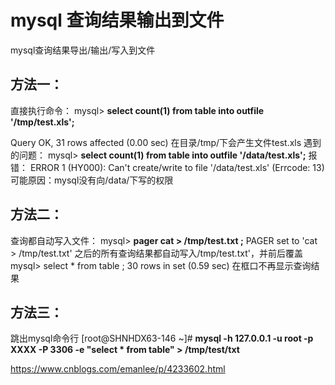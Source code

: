 # mysql 查询结果输出到文件

mysql查询结果导出/输出/写入到文件

## **方法一：**

直接执行命令：
mysql> **select count(1) from table into outfile '/tmp/test.xls';**

Query OK, 31 rows affected (0.00 sec)
在目录/tmp/下会产生文件test.xls
遇到的问题：
mysql> **select count(1) from table  into outfile '/data/test.xls';**
报错：
ERROR 1 (HY000): Can't create/write to file '/data/test.xls' (Errcode: 13)
可能原因：mysql没有向/data/下写的权限

## **方法二：**

查询都自动写入文件：
mysql> **pager cat > /tmp/test.txt ;**
PAGER set to 'cat > /tmp/test.txt'
之后的所有查询结果都自动写入/tmp/test.txt'，并前后覆盖
mysql> select * from table ;
30 rows in set (0.59 sec)
在框口不再显示查询结果

## **方法三：**

跳出mysql命令行
[root@SHNHDX63-146 ~]# **mysql -h 127.0.0.1 -u root -p XXXX -P 3306 -e "select \* from table" > /tmp/test/txt**



https://www.cnblogs.com/emanlee/p/4233602.html

